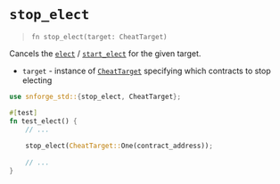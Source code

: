 # `stop_elect`

> `fn stop_elect(target: CheatTarget)`

Cancels the [`elect`](./elect.md) / [`start_elect`](./start_elect.md) for the given target.

- `target` - instance of [`CheatTarget`](./cheat_target.md) specifying which contracts to stop electing

```rust
use snforge_std::{stop_elect, CheatTarget};

#[test]
fn test_elect() {
    // ...
    
    stop_elect(CheatTarget::One(contract_address));
    
    // ...
}
```
